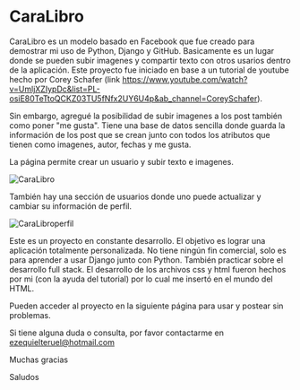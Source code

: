 # CaraLibro
CaraLibro es un modelo basado en Facebook que fue creado para demostrar mi uso de Python, Django y GitHub. Basicamente es un lugar donde se pueden subir imagenes y compartir texto con otros usarios dentro de la aplicación. Este proyecto fue iniciado en base a un tutorial de youtube hecho por Corey Schafer (link https://www.youtube.com/watch?v=UmljXZIypDc&list=PL-osiE80TeTtoQCKZ03TU5fNfx2UY6U4p&ab_channel=CoreySchafer). 

Sin embargo, agregué la posibilidad de subir imagenes a los post también como poner "me gusta". Tiene una base de datos sencilla donde guarda la información de los post que se crean junto con todos los atributos que tienen como imagenes, autor, fechas y me gusta.

La página permite crear un usuario y subir texto e imagenes.

![CaraLibro](https://user-images.githubusercontent.com/94491753/152708608-9be76f51-18a5-4392-b7a0-4cea2890a6e8.jpg)

También hay una sección de usuarios donde uno puede actualizar y cambiar su información de perfil.

![CaraLibroperfil](https://user-images.githubusercontent.com/94491753/152709175-35d11392-13f8-478f-9738-a43fb8f8d492.jpg)

Este es un proyecto en constante desarrollo. El objetivo es lograr una aplicación totalmente personalizada. No tiene ningún fin comercial, solo es para aprender a usar Django junto con Python. También practicar sobre el desarrollo full stack. El desarrollo de los archivos css y html fueron hechos por mi (con la ayuda del tutorial) por lo cual me insertó en el mundo del HTML.

Pueden acceder al proyecto en la siguiente página para usar y postear sin problemas.

Si tiene alguna duda o consulta, por favor contactarme en ezequielteruel@hotmail.com

Muchas gracias

Saludos
